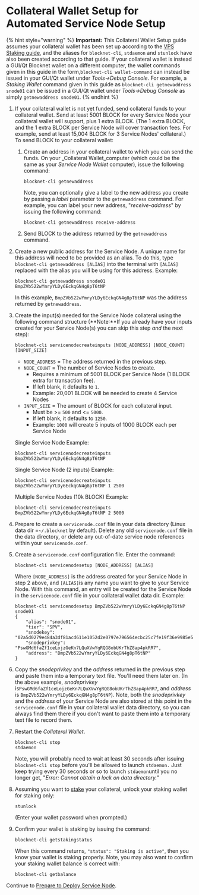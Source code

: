 # Collateral Wallet Setup for Automated Service Node Setup

{% hint style="warning" %}
**Important:** This Collateral Wallet Setup guide assumes your collateral wallet has been set up according to the [VPS Staking guide](https://docs.blocknet.co/wallet/staking/#staking-from-cli-on-a-vps-running-ubuntu-linux), and the aliases for `blocknet-cli`, `stdaemon` and `stunlock` have also been created according to that guide. If your collateral wallet is instead a GUI/Qt Blocknet wallet on a different computer, the wallet commands given in this guide in the form,`blocknet-cli wallet-command` can instead be issued in your GUI/Qt wallet under _Tools->Debug Console_. For example, a _Staking Wallet_ command given in this guide as `blocknet-cli getnewaddress snode01` can be issued in a GUI/Qt wallet under _Tools->Debug Console_ as simply `getnewaddress snode01`.
{% endhint %}

1. If your collateral wallet is not yet funded, send collateral funds to your collateral wallet. Send at least 5001 BLOCK for every Service Node your collateral wallet will support, plus 1 extra BLOCK. (The 1 extra BLOCK, and the 1 extra BLOCK per Service Node will cover transaction fees. For example, send at least 15,004 BLOCK for 3 Service Nodes' collateral.) To send BLOCK to your collateral wallet:
   1.  Create an address in your collateral wallet to which you can send the funds. On your _Collateral Wallet_computer (which could be the same as your _Service Node Wallet_ computer), issue the following command:

       ```
       blocknet-cli getnewaddress
       ```

       Note, you can optionally give a label to the new address you create by passing a _label_ parameter to the `getnewaddress` command. For example, you can label your new address, "_receive-address_" by issuing the following command:

       ```
       blocknet-cli getnewaddress receive-address
       ```
   2. Send BLOCK to the address returned by the `getnewaddress` command.
2.  Create a new public address for the Service Node. A unique name for this address will need to be provided as an alias. To do this, type `blocknet-cli getnewaddress [ALIAS]` into the terminal with `[ALIAS]` replaced with the alias you will be using for this address. Example:

    ```
    blocknet-cli getnewaddress snode01
    BmpZVb522wYmryYLDy6EckqGN4g8pT6tNP
    ```

    In this example, `BmpZVb522wYmryYLDy6EckqGN4g8pT6tNP` was the address returned by `getnewaddress`.
3.  Create the input(s) needed for the Service Node collateral using the following command structure (**Note:**If you already have your inputs created for your Service Node(s) you can skip this step _and_ the next step):

    ```
    blocknet-cli servicenodecreateinputs [NODE_ADDRESS] [NODE_COUNT] [INPUT_SIZE]
    ```

    * `NODE_ADDRESS` = The address returned in the previous step.
    * `NODE_COUNT` = The number of Service Nodes to create.&#x20;
      * Requires a minimum of 5001 BLOCK per Service Node (1 BLOCK extra for transaction fee).
      * If left blank, it defaults to `1`.
      * Example: 20,001 BLOCK will be needed to create 4 Service Nodes
    * `INPUT_SIZE` = The amount of BLOCK for each collateral input.&#x20;
      * Must be >= `500` and <= `5000`.
      * If left blank, it defaults to `1250`.
      * Example: `1000` will create 5 inputs of 1000 BLOCK each per Service Node

    Single Service Node Example:

    ```
    blocknet-cli servicenodecreateinputs BmpZVb522wYmryYLDy6EckqGN4g8pT6tNP
    ```

    Single Service Node (2 inputs) Example:

    ```
    blocknet-cli servicenodecreateinputs BmpZVb522wYmryYLDy6EckqGN4g8pT6tNP 1 2500
    ```

    Multiple Service Nodes (10k BLOCK) Example:

    ```
    blocknet-cli servicenodecreateinputs BmpZVb522wYmryYLDy6EckqGN4g8pT6tNP 2 5000
    ```
4. Prepare to create a `servicenode.conf` file in your data directory (Linux data dir =`~/.blocknet` by default). Delete any old `servicenode.conf` file in the data directory, or delete any out-of-date service node references within your `servicenode.conf`.&#x20;
5.  Create a `servicenode.conf` configuration file. Enter the command:

    ```
    blocknet-cli servicenodesetup [NODE_ADDRESS] [ALIAS]
    ```

    Where `[NODE_ADDRESS]` is the address created for your Service Node in step 2 above, and `[ALIAS]`is any name you want to give to your Service Node. With this command, an entry will be created for the Service Node in the `servicenode.conf` file in your collateral wallet data dir. Example:&#x20;

    ```
    blocknet-cli servicenodesetup BmpZVb522wYmryYLDy6EckqGN4g8pT6tNP snode01
    {
        "alias": "snode01",
        "tier": "SPV",
        "snodekey": "02a5d0279e484a3df81acd611e1052d2e0797e796564ecbc25c7fe19f36e9985e5",
        "snodeprivkey": "PswGMd6faZf1ceLojzGeKn7LQuXVwYgRQG8obUKrThZ8ap4pkRR7",
        "address": "BmpZVb522wYmryYLDy6EckqGN4g8pT6tNP"
    }
    ```
6. Copy the _snodeprivkey_ and the _address_ returned in the previous step and paste them into a temporary text file. You'll need them later on. (In the above example, _snodeprivkey_ is`PswGMd6faZf1ceLojzGeKn7LQuXVwYgRQG8obUKrThZ8ap4pkRR7`, and _address_ is `BmpZVb522wYmryYLDy6EckqGN4g8pT6tNP`). Note, both the _snodeprivkey_ and the _address_ of your Service Node are also stored at this point in the `servicenode.conf` file in your collateral wallet data directory, so you can always find them there if you don't want to paste them into a temporary text file to record them.
7.  Restart the _Collateral Wallet_.

    ```
    blocknet-cli stop
    stdaemon
    ```

    Note, you will probably need to wait at least 30 seconds after issuing `blocknet-cli stop` before you'll be allowed to launch `stdaemon.` Just keep trying every 30 seconds or so to launch `stdaemon`until you no longer get, "_Error: Cannot obtain a lock on data directory._"
8.  Assuming you want to [stake](https://docs.blocknet.co/resources/glossary/#staking) your collateral, unlock your staking wallet for staking only:

    ```
    stunlock
    ```

    (Enter your wallet password when prompted.)
9.  Confirm your wallet is staking by issuing the command:

    ```
    blocknet-cli getstakingstatus
    ```

    When this command returns, `"status": "Staking is active"`, then you know your wallet is staking properly. Note, you may also want to confirm your staking wallet balance is correct with:

    ```
    blocknet-cli getbalance
    ```



Continue to [Prepare to Deploy Service Node](prepare-to-deploy-service-node.md).
